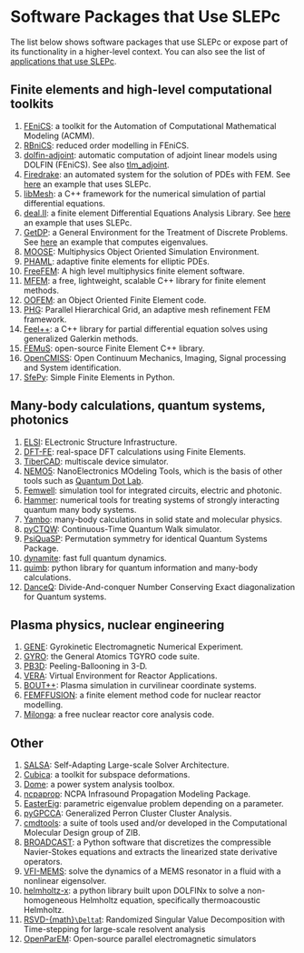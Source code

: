 # Software Packages that Use SLEPc

The list below shows software packages that use SLEPc or expose part of its functionality in a higher-level context. You can also see the list of [applications that use SLEPc](./applications).

## Finite elements and high-level computational toolkits

  1. [FEniCS](https://fenicsproject.org): a toolkit for the Automation of Computational Mathematical Modeling (ACMM).
  2. [RBniCS](https://www.rbnicsproject.org/): reduced order modelling in FEniCS.
  3. [dolfin-adjoint](http://www.dolfin-adjoint.org): automatic computation of adjoint linear models using DOLFIN (FEniCS). See also [tlm_adjoint](https://github.com/jrmaddison/tlm_adjoint).
  4. [Firedrake](https://www.firedrakeproject.org/): an automated system for the solution of PDEs with FEM. See [here](https://www.firedrakeproject.org/demos/qgbasinmodes.py) an example that uses SLEPc.
  5. [libMesh](https://libmesh.github.io): a C++ framework for the numerical simulation of partial differential equations.
  6. [deal.II](https://dealii.org/): a finite element Differential Equations Analysis Library. See [here](https://dealii.org/9.0.0/doxygen/deal.II/step_36) an example that uses SLEPc.
  7. [GetDP](https://www.getdp.info): a General Environment for the Treatment of Discrete Problems. See [here](https://gitlab.onelab.info/doc/models/-/wikis/Bloch-modes-in-periodic-waveguides) an example that computes eigenvalues.
  8. [MOOSE](https://mooseframework.inl.gov/): Multiphysics Object Oriented Simulation Environment.
  9. [PHAML](https://www.nist.gov/programs-projects/parallel-hierarchical-adaptive-multilevel-project-phaml): adaptive finite elements for elliptic PDEs.
  10. [FreeFEM](https://freefem.org): A high level multiphysics finite element software.
  11. [MFEM](https://mfem.org): a free, lightweight, scalable C++ library for finite element methods.
  12. [OOFEM](http://www.oofem.org): an Object Oriented Finite Element code.
  13. [PHG](https://lsec.cc.ac.cn/phg/index_en.htm): Parallel Hierarchical Grid, an adaptive mesh refinement FEM framework.
  14. [Feel++](https://docs.feelpp.org/home/index.html): a C++ library for partial differential equation solves using generalized Galerkin methods.
  15. [FEMuS](https://github.com/eaulisa/MyFEMuS): open-source Finite Element C++ library.
  16. [OpenCMISS](https://opencmiss.org/): Open Continuum Mechanics, Imaging, Signal processing and System identification.
  17. [SfePy](https://sfepy.org/doc-devel/): Simple Finite Elements in Python.

## Many-body calculations, quantum systems, photonics

  1. [ELSI](https://wordpress.elsi-interchange.org/): ELectronic Structure Infrastructure.
  2. [DFT-FE](https://sites.google.com/umich.edu/dftfe): real-space DFT calculations using Finite Elements.
  3. [TiberCAD](http://www.tibercad.org): multiscale device simulator.
  4. [NEMO5](https://engineering.purdue.edu/gekcogrp/software-projects/nemo5): NanoElectronics MOdeling Tools, which is the basis of other tools such as [Quantum Dot Lab](https://nanohub.org/tools/qdot).
  5. [Femwell](https://helgegehring.github.io/femwell/): simulation tool for integrated circuits, electric and photonic.
  6. [Hammer](http://www.thphys.nuim.ie/hammer): numerical tools for treating systems of strongly interacting quantum many body systems.
  7. [Yambo](https://www.yambo-code.org/): many-body calculations in solid state and molecular physics.
  8. [pyCTQW](https://pyctqw.readthedocs.io): Continuous-Time Quantum Walk simulator.
  9. [PsiQuaSP](https://github.com/modmido/psiquasp): Permutation symmetry for identical Quantum Systems Package.
  10. [dynamite](https://dynamite.readthedocs.io): fast full quantum dynamics.
  11. [quimb](https://quimb.readthedocs.io): python library for quantum information and many-body calculations.
  12. [DanceQ](https://DanceQ.gitlab.io/danceq): Divide-And-conquer Number Conserving Exact diagonalization for Quantum systems.

## Plasma physics, nuclear engineering

  1. [GENE](https://www.genecode.org): Gyrokinetic Electromagnetic Numerical Experiment.
  2. [GYRO](https://gafusion.github.io/doc): the General Atomics TGYRO code suite.
  3. [PB3D](https://pb3d.github.io): Peeling-Ballooning in 3-D.
  4. [VERA](https://vera.ornl.gov): Virtual Environment for Reactor Applications.
  5. [BOUT++](https://boutproject.github.io): Plasma simulation in curvilinear coordinate systems.
  6. [FEMFFUSION](https://femffusion.webs.upv.es/): a finite element method code for nuclear reactor modelling.
  7. [Milonga](https://www.seamplex.com/milonga): a free nuclear reactor core analysis code.

## Other

  1. [SALSA](https://icl.utk.edu/salsa/): Self-Adapting Large-scale Solver Architecture.
  2. [Cubica](http://www.tkim.graphics/cubica/): a toolkit for subspace deformations.
  3. [Dome](http://faraday1.ucd.ie/dome.html): a power system analysis toolbox.
  4. [ncpaprop](https://github.com/chetzer-ncpa/ncpaprop-release): NCPA Infrasound Propagation Modeling Package.
  5. [EasterEig](https://github.com/nennigb/EasterEig): parametric eigenvalue problem depending on a parameter.
  6. [pyGPCCA](https://github.com/msmdev/pyGPCCA): Generalized Perron Cluster Cluster Analysis.
  7. [cmdtools](https://github.com/zib-cmd/cmdtools): a suite of tools used and/or developed in the Computational Molecular Design group of ZIB.
  8. [BROADCAST](https://broadcast.readthedocs.io): a Python software that discretizes the compressible Navier-Stokes equations and extracts the linearized state derivative operators.
  9. [VFI-MEMS](https://gitlab.tuwien.ac.at/andre.gesing/non_linear_eigenvalue): solve the dynamics of a MEMS resonator in a fluid with a nonlinear eigensolver.
  10. [helmholtz-x](https://doi.org/10.17863/CAM.112694): a python library built upon DOLFINx to solve a non-homogeneous Helmholtz equation, specifically thermoacoustic Helmholtz.
  11. [RSVD-{math}`\Delta`t](https://github.com/AliFarghadan/RSVD-Delta-t/tree/Resolvent-analysis): Randomized Singular Value Decomposition with Time-stepping for large-scale resolvent analysis
  12. [OpenParEM](https://openparem.org): Open-source parallel electromagnetic simulators
